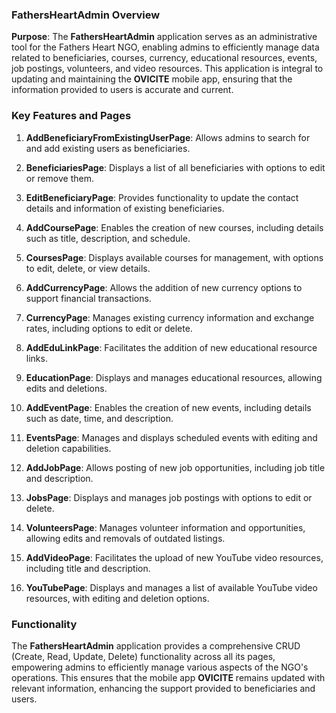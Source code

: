 

### **FathersHeartAdmin Overview**

**Purpose**: The **FathersHeartAdmin** application serves as an administrative tool for the Fathers Heart NGO, enabling admins to efficiently manage data related to beneficiaries, courses, currency, educational resources, events, job postings, volunteers, and video resources. This application is integral to updating and maintaining the **OVICITE** mobile app, ensuring that the information provided to users is accurate and current.

### **Key Features and Pages**

1. **AddBeneficiaryFromExistingUserPage**: Allows admins to search for and add existing users as beneficiaries.
   
2. **BeneficiariesPage**: Displays a list of all beneficiaries with options to edit or remove them.

3. **EditBeneficiaryPage**: Provides functionality to update the contact details and information of existing beneficiaries.

4. **AddCoursePage**: Enables the creation of new courses, including details such as title, description, and schedule.

5. **CoursesPage**: Displays available courses for management, with options to edit, delete, or view details.

6. **AddCurrencyPage**: Allows the addition of new currency options to support financial transactions.

7. **CurrencyPage**: Manages existing currency information and exchange rates, including options to edit or delete.

8. **AddEduLinkPage**: Facilitates the addition of new educational resource links.

9. **EducationPage**: Displays and manages educational resources, allowing edits and deletions.

10. **AddEventPage**: Enables the creation of new events, including details such as date, time, and description.

11. **EventsPage**: Manages and displays scheduled events with editing and deletion capabilities.

12. **AddJobPage**: Allows posting of new job opportunities, including job title and description.

13. **JobsPage**: Displays and manages job postings with options to edit or delete.

14. **VolunteersPage**: Manages volunteer information and opportunities, allowing edits and removals of outdated listings.

15. **AddVideoPage**: Facilitates the upload of new YouTube video resources, including title and description.

16. **YouTubePage**: Displays and manages a list of available YouTube video resources, with editing and deletion options.

### **Functionality**

The **FathersHeartAdmin** application provides a comprehensive CRUD (Create, Read, Update, Delete) functionality across all its pages, empowering admins to efficiently manage various aspects of the NGO's operations. This ensures that the mobile app **OVICITE** remains updated with relevant information, enhancing the support provided to beneficiaries and users.

